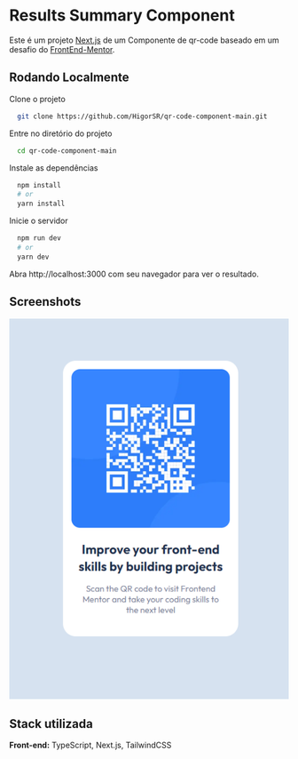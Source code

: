 # Results Summary Component

Este é um projeto [Next.js](https://nextjs.org/) de um Componente de qr-code baseado em um desafio do [FrontEnd-Mentor](https://www.frontendmentor.io/challenges/qr-code-component-iux_sIO_H).

## Rodando Localmente

Clone o projeto

```bash
  git clone https://github.com/HigorSR/qr-code-component-main.git
```

Entre no diretório do projeto

```bash
  cd qr-code-component-main
```

Instale as dependências

```bash
  npm install
  # or
  yarn install
```

Inicie o servidor

```bash
  npm run dev
  # or
  yarn dev
```

Abra http://localhost:3000 com seu navegador para ver o resultado.

## Screenshots

<div align="center">
  <img height="50%" src="./public/assets/card.png">
</div>

## Stack utilizada

**Front-end:** TypeScript, Next.js, TailwindCSS
